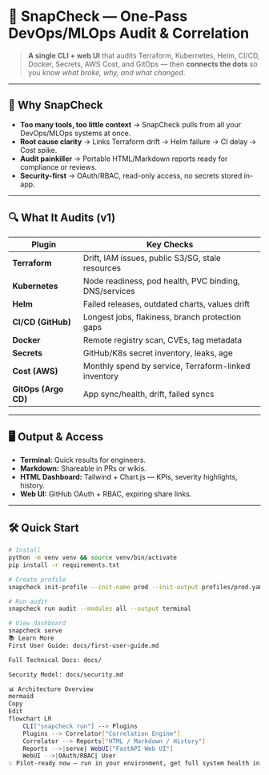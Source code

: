 # 🚀 SnapCheck — One-Pass DevOps/MLOps Audit & Correlation

> **A single CLI + web UI** that audits Terraform, Kubernetes, Helm, CI/CD, Docker, Secrets, AWS Cost, and GitOps — then **connects the dots** so you know *what broke, why, and what changed*.

---

## 📌 Why SnapCheck

- **Too many tools, too little context** → SnapCheck pulls from all your DevOps/MLOps systems at once.
- **Root cause clarity** → Links Terraform drift → Helm failure → CI delay → Cost spike.
- **Audit painkiller** → Portable HTML/Markdown reports ready for compliance or reviews.
- **Security-first** → OAuth/RBAC, read-only access, no secrets stored in-app.

---

## 🔍 What It Audits (v1)

| Plugin       | Key Checks |
|--------------|-----------|
| **Terraform** | Drift, IAM issues, public S3/SG, stale resources |
| **Kubernetes** | Node readiness, pod health, PVC binding, DNS/services |
| **Helm** | Failed releases, outdated charts, values drift |
| **CI/CD (GitHub)** | Longest jobs, flakiness, branch protection gaps |
| **Docker** | Remote registry scan, CVEs, tag metadata |
| **Secrets** | GitHub/K8s secret inventory, leaks, age |
| **Cost (AWS)** | Monthly spend by service, Terraform-linked inventory |
| **GitOps (Argo CD)** | App sync/health, drift, failed syncs |

---

## 🖥 Output & Access

- **Terminal:** Quick results for engineers.
- **Markdown:** Shareable in PRs or wikis.
- **HTML Dashboard:** Tailwind + Chart.js — KPIs, severity highlights, history.
- **Web UI:** GitHub OAuth + RBAC, expiring share links.

---

## 🛠 Quick Start

```bash
# Install
python -m venv venv && source venv/bin/activate
pip install -r requirements.txt

# Create profile
snapcheck init-profile --init-name prod --init-output profiles/prod.yaml --quickstart

# Run audit
snapcheck run audit --modules all --output terminal

# View dashboard
snapcheck serve
📚 Learn More
First User Guide: docs/first-user-guide.md

Full Technical Docs: docs/

Security Model: docs/security.md

📊 Architecture Overview
mermaid
Copy
Edit
flowchart LR
    CLI["snapcheck run"] --> Plugins
    Plugins --> Correlator["Correlation Engine"]
    Correlator --> Reports["HTML / Markdown / History"]
    Reports -->|serve| WebUI["FastAPI Web UI"]
    WebUI -->|OAuth/RBAC| User
💡 Pilot-ready now — run in your environment, get full system health in one pass